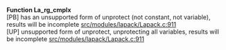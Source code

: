   
__Function La_rg_cmplx__  
  [PB] has an unsupported form of unprotect (not constant, not variable), results will be incomplete [src/modules/lapack/Lapack.c:911](https://github.com/wch/r-source/blob/57dc21e33b1e05f9a17c56670b7a91641c3f7c78/src/modules/lapack/Lapack.c/#L911)  
  [UP] unsupported form of unprotect, unprotecting all variables, results will be incomplete [src/modules/lapack/Lapack.c:911](https://github.com/wch/r-source/blob/57dc21e33b1e05f9a17c56670b7a91641c3f7c78/src/modules/lapack/Lapack.c/#L911)  
